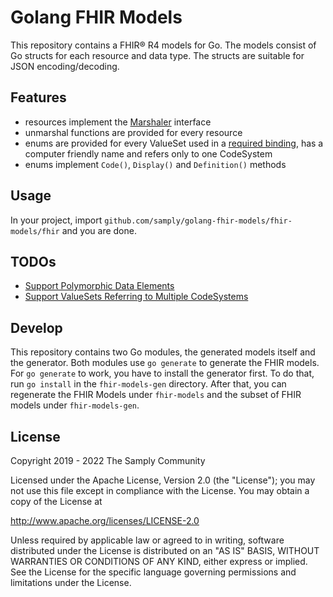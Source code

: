 # Golang FHIR Models

This repository contains a FHIR® R4 models for Go. The models consist of Go structs for each resource and data type. The structs are suitable for JSON encoding/decoding. 

## Features

* resources implement the [Marshaler][1] interface
* unmarshal functions are provided for every resource
* enums are provided for every ValueSet used in a [required binding][2], has a computer friendly name and refers only to one CodeSystem
* enums implement `Code()`, `Display()` and `Definition()` methods

## Usage

In your project, import `github.com/samply/golang-fhir-models/fhir-models/fhir` and you are done.

## TODOs

* [Support Polymorphic Data Elements](https://github.com/samply/golang-fhir-models/issues/1)
* [Support ValueSets Referring to Multiple CodeSystems](https://github.com/samply/golang-fhir-models/issues/2)

## Develop

This repository contains two Go modules, the generated models itself and the generator. Both modules use `go generate` to generate the FHIR models. For `go generate` to work, you have to install the generator first. To do that, run `go install` in the `fhir-models-gen` directory. After that, you can regenerate the FHIR Models under `fhir-models` and the subset of FHIR models under `fhir-models-gen`.

## License

Copyright 2019 - 2022 The Samply Community

Licensed under the Apache License, Version 2.0 (the "License"); you may not use this file except in compliance with the License. You may obtain a copy of the License at

http://www.apache.org/licenses/LICENSE-2.0

Unless required by applicable law or agreed to in writing, software distributed under the License is distributed on an "AS IS" BASIS, WITHOUT WARRANTIES OR CONDITIONS OF ANY KIND, either express or implied. See the License for the specific language governing permissions and limitations under the License.

[1]: <https://golang.org/pkg/encoding/json/#Marshaler>
[2]: <https://www.hl7.org/fhir/terminologies.html#strength>
